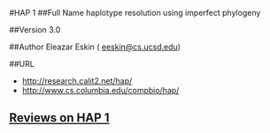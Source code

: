 #HAP 1
##Full Name
haplotype resolution using imperfect phylogeny

##Version
3.0

##Author
Eleazar Eskin ( eeskin@cs.ucsd.edu)

##URL
* http://research.calit2.net/hap/
* http://www.cs.columbia.edu/compbio/hap/


## [Reviews on HAP 1](https://github.com/gaow/genetic-analysis-software/issues/195)